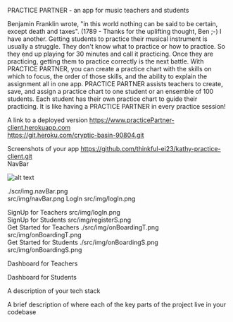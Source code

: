PRACTICE PARTNER - an app for music teachers and students

Benjamin Franklin wrote, "in this world nothing can be said to be certain, except death and taxes". (1789 - Thanks for the uplifting thought, Ben ;-)  I have another. Getting students to practice their musical instrument is usually a struggle. They don't know what to practice or how to practice. So they end up playing for 30 minutes and call it practicing.  Once they are practicing, getting them to practice correctly is the next battle.  With PRACTICE PARTNER, you can create a practice chart with the skills on which to focus, the order of those skills, and the ability to explain the assignment all in one app. PRACTICE PARTNER assists teachers to create, save, and assign a practice chart to one student or an ensemble of 100 students.  Each student has their own practice chart to guide their practicing.  It is like having a PRACTICE PARTNER in every practice session!

A link to a deployed version
https://www.practicePartner-client.herokuapp.com <br />
https://git.heroku.com/cryptic-basin-90804.git <br />

Screenshots of your app
https://github.com/thinkful-ei23/kathy-practice-client.git <br />
NavBar

![alt text](https://github.com/thinkful-ei23/kathy-practice-client/src/img/navBar.png "NavBar")

[navBar]: https://github.com/thinkful-ei23/kathy-practice-client/src/img/navBar.png "NavBar"


[logo]: https://github.com/adam-p/markdown-here/raw/master/src/common/images/icon48.png "Logo Title Text 2"
./scr/img.navBar.png<br />
src/img/navBar.png
LogIn
src/img/logIn.png <br />

SignUp for Teachers
src/img/logIn.png<br />
SignUp for Students
src/img/registerS.png<br />
Get Started for Teachers
./src/img/onBoardingT.png<br />
src/img/onBoardingT.png<br />
Get Started for Students
./src/img/onBoardingS.png<br />
src/img/onBoardingS.png<br />

Dashboard for Teachers

Dashboard for Students


A description of your tech stack

A brief description of where each of the key parts of the project live in your codebase